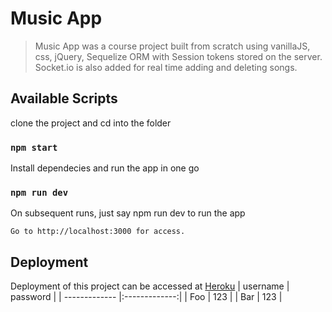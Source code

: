 # Music App 

> Music App was a course project built from scratch using vanillaJS, css, jQuery, Sequelize ORM with Session tokens stored on the server. Socket.io is also added for real time adding and deleting songs.

## Available Scripts

clone the project and cd into the folder

### `npm start`

Install dependecies and run the app in one go

### `npm run dev`

On subsequent runs, just say npm run dev to run the app


```
Go to http://localhost:3000 for access.
```

## Deployment

Deployment of this project can be accessed at [Heroku](https://quiet-gorge-03729.herokuapp.com/)
| username      | password      | 
| ------------- |:-------------:| 
| Foo           | 123           | 
| Bar           | 123           |   
